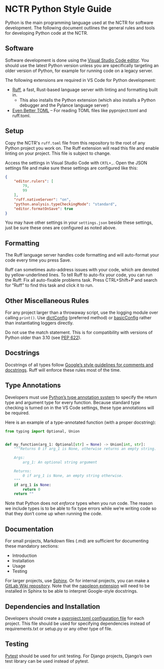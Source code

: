 # NCTR Python Style Guide

Python is the main programming language used at the NCTR for software development. The following document outlines the general rules and tools for developing Python code at the NCTR.

## Software

Software development is done using the [Visual Studio Code editor](https://code.visualstudio.com/). You should use the latest Python version unless you are specifically targeting an older version of Python, for example for running code on a legacy server.

The following extensions are required in VS Code for Python development:

- [Ruff](https://marketplace.visualstudio.com/items?itemName=charliermarsh.ruff), a fast, Rust-based language server with linting and formatting built in.
  - This also installs the Python extension (which also installs a Python debugger and the Pylance language server)
- [Even Better TOML](https://marketplace.visualstudio.com/items?itemName=tamasfe.even-better-toml) – For reading TOML files like pyproject.toml and ruff.toml.

## Setup

Copy the NCTR's `ruff.toml` file from this repository to the root of any Python project you work on. The Ruff extension will read this file and enable linting on your project. This file is subject to change.

Access the settings in Visual Studio Code with `CRTL+,`. Open the JSON settings file  and make sure these settings are configured like this:

```json
{
    "editor.rulers": [
        79,
        99
    ],
    "ruff.nativeServer": "on",
    "python.analysis.typeCheckingMode": "standard",
    "editor.formatOnSave": true
}
```

You may have other settings in your `settings.json` beside these settings, just be sure these ones are configured as noted above.

## Formatting

The Ruff language server handles code formatting and will auto-format your code every time you press Save.

Ruff can sometimes auto-address issues with your code, which are denoted by yellow-underlined lines. To tell Ruff to auto-fix your code, you can run the Ruff: Fix all auto-fixable problems task. Press CTRL+Shift+P and search for “Ruff” to find this task and click it to run.

## Other Miscellaneous Rules

For any project larger than a throwaway script, use the logging module over calling `print()`. Use [dictConfig](https://docs.python.org/3/library/logging.config.html#logging.config.dictConfig) (preferred method) or [basicConfig](https://docs.python.org/3/library/logging.html#logging.basicConfig) rather than instantiating loggers directly.

Do not use the match statement. This is for compatibility with versions of Python older than 3.10 (see [PEP 622](https://peps.python.org/pep-0622/#the-match-statement)).

## Docstrings

Docstrings of all types follow [Google’s style guidelines for comments and docstrings](https://google.github.io/styleguide/pyguide.html#38-comments-and-docstrings). Ruff will enforce these rules most of the time.

## Type Annotations

Developers must use [Python’s type annotation system](https://docs.python.org/3/library/typing.html) to specify the return type and argument type for every function. Because standard type checking is turned on in the VS Code settings, these type annotations will be required.

Here is an example of a type-annotated function (with a proper docstring):

```python
from typing import Optional, Union


def my_function(arg_1: Optional[str] = None) -> Union[int, str]:
    """Returns 0 if arg_1 is None, otherwise returns an empty string.

    Args:
        arg_1: An optional string argument

    Returns:
        0 if arg_1 is None, an empty string otherwise.
    """
    if arg_1 is None:
        return 0
    return ""
```

Note that Python does not *enforce* types when you run code. The reason we include types is to be able to fix type errors while we’re writing code so that they don’t come up when running the code.

## Documentation

For small projects, Markdown files (.md) are sufficient for documenting these mandatory sections:

- Introduction
- Installation
- Usage
- Testing

For larger projects, use [Sphinx](https://www.sphinx-doc.org/en/master/). Or for internal projects, you can make a [GitLab Wiki repository](https://docs.gitlab.com/ee/user/project/wiki/). Note that the [napoleon extension](https://www.sphinx-doc.org/en/master/usage/extensions/napoleon.html) will need to be installed in Sphinx to be able to interpret Google-style docstrings.

## Dependencies and Installation

Developers should create a [pyproject.toml configuration file](https://packaging.python.org/en/latest/guides/writing-pyproject-toml/) for each project. This file should be used for specifying dependencies instead of requirements.txt or setup.py or any other type of file.

## Testing

[Pytest](https://docs.pytest.org/en/stable/) should be used for unit testing. For Django projects, Django’s own test library can be used instead of pytest.
